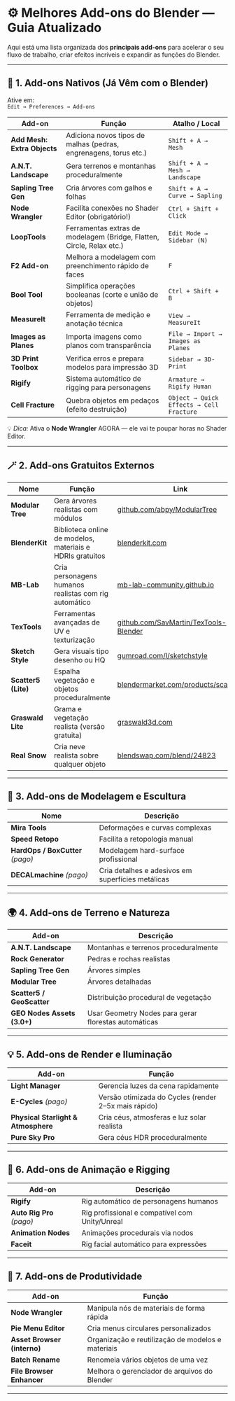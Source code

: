 # ⚙️ Melhores Add-ons do Blender — Guia Atualizado

Aqui está uma lista organizada dos **principais add-ons** para acelerar o seu fluxo de trabalho, criar efeitos incríveis e expandir as funções do Blender.

---

## 🧱 1. Add-ons Nativos (Já Vêm com o Blender)

Ative em:  
`Edit → Preferences → Add-ons`

| Add-on | Função | Atalho / Local |
|---------|---------|----------------|
| **Add Mesh: Extra Objects** | Adiciona novos tipos de malhas (pedras, engrenagens, torus etc.) | `Shift + A → Mesh` |
| **A.N.T. Landscape** | Gera terrenos e montanhas proceduralmente | `Shift + A → Mesh → Landscape` |
| **Sapling Tree Gen** | Cria árvores com galhos e folhas | `Shift + A → Curve → Sapling` |
| **Node Wrangler** | Facilita conexões no Shader Editor (obrigatório!) | `Ctrl + Shift + Click` |
| **LoopTools** | Ferramentas extras de modelagem (Bridge, Flatten, Circle, Relax etc.) | `Edit Mode → Sidebar (N)` |
| **F2 Add-on** | Melhora a modelagem com preenchimento rápido de faces | `F` |
| **Bool Tool** | Simplifica operações booleanas (corte e união de objetos) | `Ctrl + Shift + B` |
| **MeasureIt** | Ferramenta de medição e anotação técnica | `View → MeasureIt` |
| **Images as Planes** | Importa imagens como planos com transparência | `File → Import → Images as Planes` |
| **3D Print Toolbox** | Verifica erros e prepara modelos para impressão 3D | `Sidebar → 3D-Print` |
| **Rigify** | Sistema automático de rigging para personagens | `Armature → Rigify Human` |
| **Cell Fracture** | Quebra objetos em pedaços (efeito destruição) | `Object → Quick Effects → Cell Fracture` |

💡 *Dica:* Ativa o **Node Wrangler** AGORA — ele vai te poupar horas no Shader Editor.

---

## 🪄 2. Add-ons Gratuitos Externos

| Nome | Função | Link |
|------|---------|------|
| **Modular Tree** | Gera árvores realistas com módulos | [github.com/abpy/ModularTree](https://github.com/abpy/ModularTree) |
| **BlenderKit** | Biblioteca online de modelos, materiais e HDRIs gratuitos | [blenderkit.com](https://www.blenderkit.com) |
| **MB-Lab** | Cria personagens humanos realistas com rig automático | [mb-lab-community.github.io](https://mb-lab-community.github.io/) |
| **TexTools** | Ferramentas avançadas de UV e texturização | [github.com/SavMartin/TexTools-Blender](https://github.com/SavMartin/TexTools-Blender) |
| **Sketch Style** | Gera visuais tipo desenho ou HQ | [gumroad.com/l/sketchstyle](https://gumroad.com/l/sketchstyle) |
| **Scatter5 (Lite)** | Espalha vegetação e objetos proceduralmente | [blendermarket.com/products/scatter5](https://blendermarket.com/products/scatter5) |
| **Graswald Lite** | Grama e vegetação realista (versão gratuita) | [graswald3d.com](https://www.graswald3d.com) |
| **Real Snow** | Cria neve realista sobre qualquer objeto | [blendswap.com/blend/24823](https://blendswap.com/blend/24823) |

---

## 🧩 3. Add-ons de Modelagem e Escultura

| Nome | Descrição |
|------|------------|
| **Mira Tools** | Deformações e curvas complexas |
| **Speed Retopo** | Facilita a retopologia manual |
| **HardOps / BoxCutter** *(pago)* | Modelagem hard-surface profissional |
| **DECALmachine** *(pago)* | Cria detalhes e adesivos em superfícies metálicas |

---

## 🌍 4. Add-ons de Terreno e Natureza

| Add-on | Descrição |
|---------|------------|
| **A.N.T. Landscape** | Montanhas e terrenos proceduralmente |
| **Rock Generator** | Pedras e rochas realistas |
| **Sapling Tree Gen** | Árvores simples |
| **Modular Tree** | Árvores detalhadas |
| **Scatter5 / GeoScatter** | Distribuição procedural de vegetação |
| **GEO Nodes Assets (3.0+)** | Usar Geometry Nodes para gerar florestas automáticas |

---

## 💡 5. Add-ons de Render e Iluminação

| Add-on | Função |
|---------|---------|
| **Light Manager** | Gerencia luzes da cena rapidamente |
| **E-Cycles** *(pago)* | Versão otimizada do Cycles (render 2–5x mais rápido) |
| **Physical Starlight & Atmosphere** | Cria céus, atmosferas e luz solar realista |
| **Pure Sky Pro** | Gera céus HDR proceduralmente |

---

## 🎥 6. Add-ons de Animação e Rigging

| Add-on | Descrição |
|---------|------------|
| **Rigify** | Rig automático de personagens humanos |
| **Auto Rig Pro** *(pago)* | Rig profissional e compatível com Unity/Unreal |
| **Animation Nodes** | Animações procedurais via nodos |
| **Faceit** | Rig facial automático para expressões |

---

## 💾 7. Add-ons de Produtividade

| Add-on | Função |
|---------|---------|
| **Node Wrangler** | Manipula nós de materiais de forma rápida |
| **Pie Menu Editor** | Cria menus circulares personalizados |
| **Asset Browser (interno)** | Organização e reutilização de modelos e materiais |
| **Batch Rename** | Renomeia vários objetos de uma vez |
| **File Browser Enhancer** | Melhora o gerenciador de arquivos do Blender |

---


